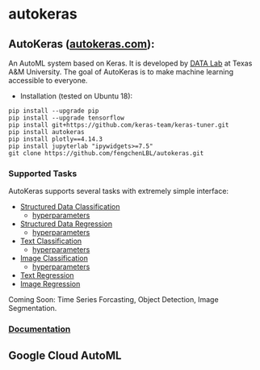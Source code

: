 # autokeras

## AutoKeras ([autokeras.com](https://autokeras.com)): 
An AutoML system based on Keras. It is developed by [DATA Lab](http://faculty.cs.tamu.edu/xiahu/index.html) at Texas A&M University. The goal of AutoKeras is to make machine learning accessible to everyone.
* Installation (tested on Ubuntu 18):
```
pip install --upgrade pip
pip install --upgrade tensorflow
pip install git+https://github.com/keras-team/keras-tuner.git
pip install autokeras
pip install plotly==4.14.3
pip install jupyterlab "ipywidgets>=7.5"
git clone https://github.com/fengchenLBL/autokeras.git
```

### Supported Tasks
AutoKeras supports several tasks with extremely simple interface:
* [Structured Data Classification](structured_data_classification.ipynb)
  * [hyperparameters](structured_data_classifier_trial.json)
* [Structured Data Regression](structured_data_regression.ipynb)
  * [hyperparameters](structured_data_regressor_trial.json)
* [Text Classification](text_classification.ipynb)
  * [hyperparameters](text_classifier_trial.json)
* [Image Classification](image_classification.ipynb)
  * [hyperparameters](image_classifier_trial.json)
* [Text Regression](text_regression.ipynb)
* [Image Regression](image_regression.ipynb)

Coming Soon: Time Series Forcasting, Object Detection, Image Segmentation.

### [Documentation](https://autokeras.com/block)

## Google Cloud AutoML